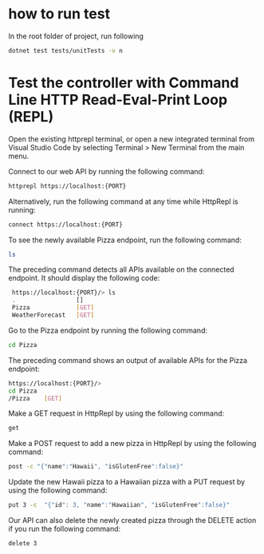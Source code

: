 # how to run test

In the root folder of project, run following

```bash
dotnet test tests/unitTests -v n
```

# Test the controller with Command Line HTTP Read-Eval-Print Loop (REPL)

Open the existing httprepl terminal, or open a new integrated terminal from Visual Studio Code by selecting Terminal > New Terminal from the main menu.

Connect to our web API by running the following command:
```bash
httprepl https://localhost:{PORT}
```

Alternatively, run the following command at any time while HttpRepl is running:

```bash
connect https://localhost:{PORT}
```

To see the newly available Pizza endpoint, run the following command:

```bash
ls
```

The preceding command detects all APIs available on the connected endpoint. It should display the following code:

```bash
 https://localhost:{PORT}/> ls
 .                 []
 Pizza             [GET]
 WeatherForecast   [GET]
```

Go to the Pizza endpoint by running the following command:

```bash
cd Pizza
```

The preceding command shows an output of available APIs for the Pizza endpoint:

```bash
https://localhost:{PORT}/>
cd Pizza
/Pizza    [GET]
```

Make a GET request in HttpRepl by using the following command:

```bash
get
```

Make a POST request to add a new pizza in HttpRepl by using the following command:

```bash
post -c "{"name":"Hawaii", "isGlutenFree":false}"
```


Update the new Hawaii pizza to a Hawaiian pizza with a PUT request by using the following command:

```bash
put 3 -c  "{"id": 3, "name":"Hawaiian", "isGlutenFree":false}"

```

Our API can also delete the newly created pizza through the DELETE action if you run the following command:

```bash
delete 3

```

